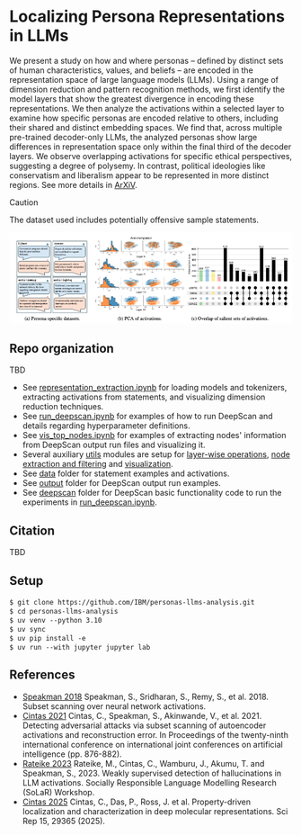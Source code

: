 # Localizing Persona Representations in LLMs
We present a study on how and where personas – defined by distinct sets of human characteristics, values, and beliefs – are encoded in the representation space of large language models (LLMs). Using a range of dimension reduction and pattern recognition methods, we first identify the model layers that show the greatest divergence in encoding these representations. We then analyze the activations within a selected layer to examine how specific personas are encoded relative to others, including their shared and distinct embedding spaces. We find that, across multiple pre-trained decoder-only LLMs, the analyzed personas show large differences in representation space only within the final
third of the decoder layers. We observe overlapping activations for specific ethical perspectives, suggesting a degree of polysemy. In contrast, political ideologies like conservatism and liberalism appear to be represented in more distinct regions.  See more details in [ArXiV](https://arxiv.org/pdf/2505.24539).

> [!CAUTION]
>  The dataset used includes potentially offensive sample statements.

![overview](./overview.png)

## Repo organization
TBD
- See [representation_extraction.ipynb](./representation_extraction.ipynb) for loading models and tokenizers, extracting activations from statements, and visualizing dimension reduction techniques.
- See [run_deepscan.ipynb](./run_deepscan.ipynb) for examples of how to run DeepScan and details regarding hyperparameter definitions.
- See [vis_top_nodes.ipynb](./vis_top_nodes.ipynb) for examples of extracting nodes' information from DeepScan output run files and visualizing it.
- Several auxiliary [utils](./utils) modules are setup for [layer-wise operations](./utils/utils_layers.py), [node extraction and filtering](./utils/utils_nodes.py) and [visualization](./utils/utils_viz.py).
- See [data](./data) folder for statement examples and activations.
- See [output](./output) folder for DeepScan output run examples.
- See [deepscan](./deepscan) folder for DeepScan basic functionality code to run the experiments in [run_deepscan.ipynb](./run_deepscan.ipynb).

## Citation

TBD

## Setup

```
$ git clone https://github.com/IBM/personas-llms-analysis.git
$ cd personas-llms-analysis
$ uv venv --python 3.10
$ uv sync
$ uv pip install -e
$ uv run --with jupyter jupyter lab
```



## References
- [Speakman 2018](https://arxiv.org/abs/1810.08676) Speakman, S., Sridharan, S., Remy, S., et al. 2018. Subset scanning over neural network activations.
- [Cintas 2021](https://www.ijcai.org/proceedings/2020/0122.pdf) Cintas, C., Speakman, S., Akinwande, V., et al. 2021. Detecting adversarial attacks via subset scanning of autoencoder activations and reconstruction error. In Proceedings of the twenty-ninth international conference on international joint conferences on artificial intelligence (pp. 876-882).
- [Rateike 2023](https://arxiv.org/abs/2312.02798) Rateike, M., Cintas, C., Wamburu, J., Akumu, T. and Speakman, S., 2023. Weakly supervised detection of hallucinations in LLM activations. Socially Responsible Language Modelling Research (SoLaR) Workshop.
- [Cintas 2025](https://www.nature.com/articles/s41598-025-09717-1) Cintas, C., Das, P., Ross, J. et al. Property-driven localization and characterization in deep molecular representations. Sci Rep 15, 29365 (2025).
